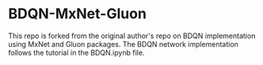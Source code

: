 # BDQN-MxNet-Gluon

This repo is forked from the original author's repo on BDQN implementation using MxNet and Gluon packages.
The BDQN network implementation follows the tutorial in the BDQN.ipynb file.
